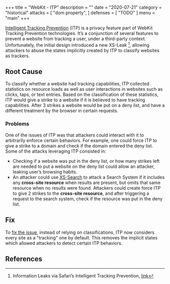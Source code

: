 +++
title = "WebKit - ITP"
description = ""
date = "2020-07-21"
category = "historical"
attacks = [
    "dom property",
]
defenses = [
    "TODO"
]
menu = "main"
+++


[Intelligent Tracking Prevention](https://webkit.org/tracking-prevention/) (ITP) is a privacy feature part of WebKit Tracking Prevention technologies. It’s a conjunction of several features to prevent a website from tracking a user, under a third-party context. Unfortunately, the initial design introduced a new XS-Leak [^1], allowing attackers to abuse the states implicitly created by ITP to classify websites as trackers.

## Root Cause

To classify whether a website had tracking capabilities, ITP collected statistics on resource loads as well as user interactions in websites such as clicks, taps, or text entries.  Based on the classification of these statistics, ITP would give a strike to a website if it is believed to have tracking capabilities. After 3 strikes a website would be put on a deny list, and have a different treatment by the browser in certain requests.

### Problems

One of the issues of ITP was that attackers could interact with it to arbitrarily enforce certain behaviors. For example, one could force ITP to give a strike to a domain and check if the domain entered the deny list. Some of the attacks leveraging ITP consisted in:

- Checking if a website was put in the deny list, or how many strikes left are needed to put a website on the deny list could allow an attacker, leaking user’s browsing habits.
- An attacker could use [XS-Search](https://TODO) to attack a Search System if it includes any **cross-site resource** when results are present, but omits that same resource when no results were found. Attackers could create force ITP to give 2 strikes to the **cross-site resource**, and after triggering a request to the search system, check if the resource was put in the deny list.

## Fix

To [fix the issue](https://webkit.org/blog/9661/preventing-tracking-prevention-tracking/), instead of relying on classifications, ITP now considers every site as a "tracking" one by default. This removes the implicit states which allowed attackers to detect certain ITP behaviors.

<!--TODO(empijei): add a sentence or two?-->


## References

[^1]: Information Leaks via Safari’s Intelligent Tracking Prevention, [link](https://arxiv.org/pdf/2001.07421.pdf)
[^2]: Preventing Tracking Prevention Tracking, [link](https://webkit.org/blog/9661/preventing-tracking-prevention-tracking/)